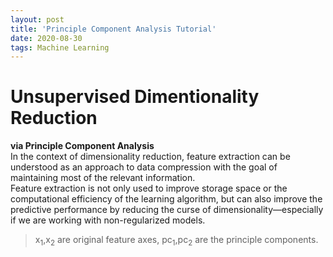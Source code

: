 ```yaml
---
layout: post
title: 'Principle Component Analysis Tutorial'
date: 2020-08-30 
tags: Machine Learning
---
```


# Unsupervised Dimentionality Reduction   
**via Principle Component Analysis**  
In the context of dimensionality reduction, feature extraction can be understood as an approach to data compression with the goal of maintaining most of the relevant information.   
Feature extraction is not only used to improve storage space or the computational efficiency of the learning algorithm, but can also improve the predictive performance by reducing the curse of dimensionality—especially if we are working with non-regularized models.  


> x<sub>1</sub>,x<sub>2</sub> are original feature axes, pc<sub>1</sub>,pc<sub>2</sub> are the principle components.


